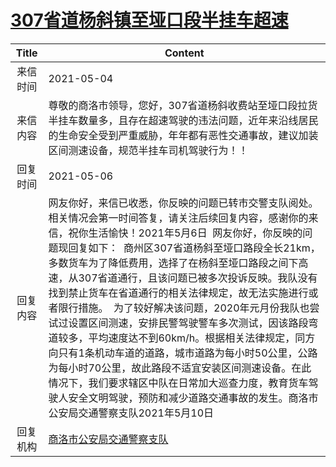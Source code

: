 # <a href="http://www.shangluo.gov.cn/zmhd/ldxxxx.jsp?urltype=leadermail.LeaderMailContentUrl&wbtreeid=1112&leadermailid=7208">307省道杨斜镇至垭口段半挂车超速</a>
| Title |                                                                                                                                                                                                          Content                                                                                                                                                                                                           |
|:-----:|----------------------------------------------------------------------------------------------------------------------------------------------------------------------------------------------------------------------------------------------------------------------------------------------------------------------------------------------------------------------------------------------------------------------------|
| 来信时间  | 2021-05-04                                                                                                                                                                                                                                                                                                                                                                                                                 |
| 来信内容  | 尊敬的商洛市领导，您好，307省道杨斜收费站至垭口段拉货半挂车数量多，且存在超速驾驶的违法问题，近年来沿线居民的生命安全受到严重威胁，年年都有恶性交通事故，建议加装区间测速设备，规范半挂车司机驾驶行为！！                                                                                                                                                                                                                                                                                                                     |
| 回复时间  | 2021-05-06                                                                                                                                                                                                                                                                                                                                                                                                                 |
| 回复内容  | 网友你好，来信已收悉，你反映的问题已转市交警支队阅处。相关情况会第一时间答复，请关注后续回复内容，感谢你的来信，祝你生活愉快！2021年5月6日  网友你好，你反映的问题现回复如下：  商州区307省道杨斜至垭口路段全长21km，多数货车为了降低费用，选择了在杨斜至垭口路段之间下高速，从307省道通行，且该问题已被多次投诉反映。我队没有找到禁止货车在省道通行的相关法律规定，故无法实施进行或者限行措施。  为了较好解决该问题，2020年元月份我队也尝试过设置区间测速，安排民警驾驶警车多次测试，因该路段弯道较多，平均速度达不到60km/h。根据相关法律规定，同方向只有1条机动车道的道路，城市道路为每小时50公里，公路为每小时70公里，故此路段不适宜安装区间测速设备。在此情况下，我们要求辖区中队在日常加大巡查力度，教育货车驾驶人安全文明驾驶，预防和减少道路交通事故的发生。商洛市公安局交通警察支队2021年5月10日 |
| 回复机构  | <a href="../../categories/agencies/商洛市公安局交通警察支队.md">商洛市公安局交通警察支队</a>                                                                                                                                                                                                                                                                                                                                                       |